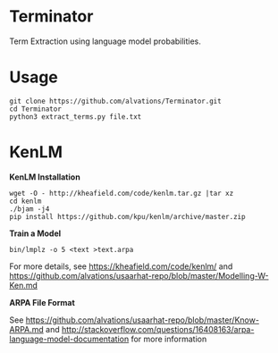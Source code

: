 Terminator
==========

Term Extraction using language model probabilities.


Usage
====

```
git clone https://github.com/alvations/Terminator.git
cd Terminator
python3 extract_terms.py file.txt
```



KenLM
====

**KenLM Installation**

```
wget -O - http://kheafield.com/code/kenlm.tar.gz |tar xz 
cd kenlm
./bjam -j4
pip install https://github.com/kpu/kenlm/archive/master.zip
```

**Train a Model**

```
bin/lmplz -o 5 <text >text.arpa
```

For more details, see https://kheafield.com/code/kenlm/ and https://github.com/alvations/usaarhat-repo/blob/master/Modelling-W-Ken.md

**ARPA File Format**

See https://github.com/alvations/usaarhat-repo/blob/master/Know-ARPA.md and http://stackoverflow.com/questions/16408163/arpa-language-model-documentation for more information
